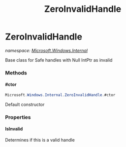 ﻿---
title: ZeroInvalidHandle
---

# ZeroInvalidHandle
_namespace: [Microsoft.Windows.Internal](N-Microsoft.Windows.Internal.html)_

Base class for Safe handles with Null IntPtr as invalid

### Methods

#### #ctor
```csharp
Microsoft.Windows.Internal.ZeroInvalidHandle.#ctor
```
Default constructor



### Properties

#### IsInvalid
Determines if this is a valid handle

